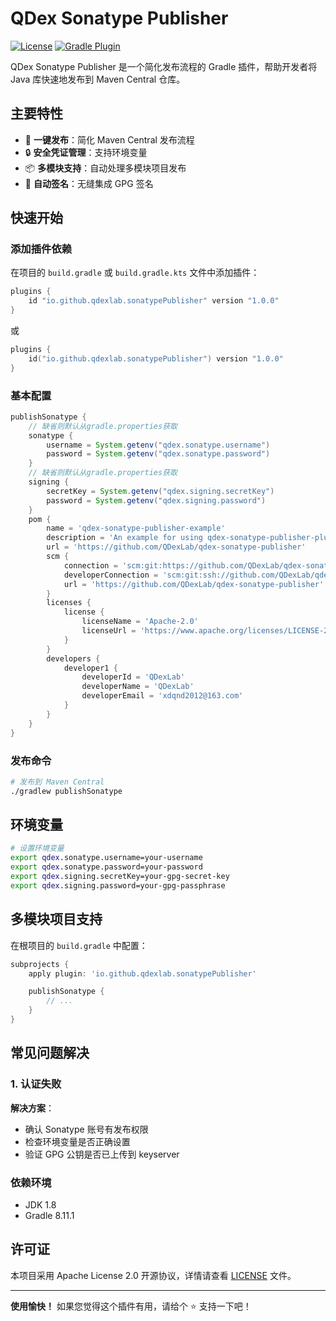 # QDex Sonatype Publisher

[![License](https://img.shields.io/badge/License-Apache%202.0-blue.svg)](https://opensource.org/licenses/Apache-2.0)
[![Gradle Plugin](https://img.shields.io/badge/Gradle%20Plugin-8.11.1%2B-brightgreen)](https://plugins.gradle.org/plugin/io.github.qdexlab.sonatypePublisher)

QDex Sonatype Publisher 是一个简化发布流程的 Gradle 插件，帮助开发者将 Java 库快速地发布到 Maven Central 仓库。

## 主要特性

- 🚀 **一键发布**：简化 Maven Central 发布流程
- 🔒 **安全凭证管理**：支持环境变量
- 📦 **多模块支持**：自动处理多模块项目发布
- 🔄 **自动签名**：无缝集成 GPG 签名

## 快速开始

### 添加插件依赖

在项目的 `build.gradle` 或 `build.gradle.kts` 文件中添加插件：

```groovy
plugins {
    id "io.github.qdexlab.sonatypePublisher" version "1.0.0"
}
```

或

```kotlin
plugins {
    id("io.github.qdexlab.sonatypePublisher") version "1.0.0"
}
```

### 基本配置

```groovy
publishSonatype {
    // 缺省则默认从gradle.properties获取
    sonatype {
        username = System.getenv("qdex.sonatype.username")
        password = System.getenv("qdex.sonatype.password")
    }
    // 缺省则默认从gradle.properties获取
    signing {
        secretKey = System.getenv("qdex.signing.secretKey")
        password = System.getenv("qdex.signing.password")
    }
    pom {
        name = 'qdex-sonatype-publisher-example'
        description = 'An example for using qdex-sonatype-publisher-plugin'
        url = 'https://github.com/QDexLab/qdex-sonatype-publisher'
        scm {
            connection = 'scm:git:https://github.com/QDexLab/qdex-sonatype-publisher.git'
            developerConnection = 'scm:git:ssh://github.com/QDexLab/qdex-sonatype-publisher.git'
            url = 'https://github.com/QDexLab/qdex-sonatype-publisher'
        }
        licenses {
            license {
                licenseName = 'Apache-2.0'
                licenseUrl = 'https://www.apache.org/licenses/LICENSE-2.0.txt'
            }
        }
        developers {
            developer1 {
                developerId = 'QDexLab'
                developerName = 'QDexLab'
                developerEmail = 'xdqnd2012@163.com'
            }
        }
    }
}
```

### 发布命令

```bash
# 发布到 Maven Central
./gradlew publishSonatype

```

## 环境变量

```bash
# 设置环境变量
export qdex.sonatype.username=your-username
export qdex.sonatype.password=your-password
export qdex.signing.secretKey=your-gpg-secret-key
export qdex.signing.password=your-gpg-passphrase
```

## 多模块项目支持

在根项目的 `build.gradle` 中配置：

```groovy
subprojects {
    apply plugin: 'io.github.qdexlab.sonatypePublisher'

    publishSonatype {
        // ...
    }
}
```

## 常见问题解决

### 1. 认证失败
**解决方案**：
- 确认 Sonatype 账号有发布权限
- 检查环境变量是否正确设置
- 验证 GPG 公钥是否已上传到 keyserver

### 依赖环境
- JDK 1.8
- Gradle 8.11.1


## 许可证

本项目采用 Apache License 2.0 开源协议，详情请查看 [LICENSE](LICENSE) 文件。

---

**使用愉快！** 如果您觉得这个插件有用，请给个 ⭐ 支持一下吧！